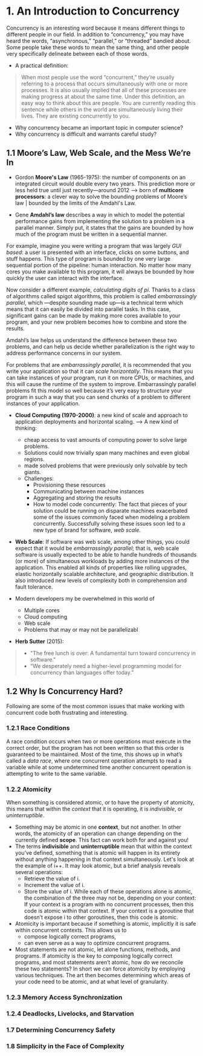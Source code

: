 # **1. An Introduction to Concurrency**

Concurrency is an interesting word because it means different things to different people in our field. In addition to “concurrency,” you may have heard the words, “asynchronous,” “parallel,” or “threaded” bandied about. Some people take these words to mean the same thing, and other people very specifically delineate between each of
those words.

- A practical definition:

>
> When most people use the word “concurrent,” they’re usually referring to a process that occurs simultaneously with one or more processes. It is also usually implied that all of these processes are making progress at about the same time. Under this definition, an easy way to think about this are people. You are currently reading this sentence while others in the world are simultaneously living their lives. They are existing concurrently to you.
>

- Why concurrency became an important topic in computer science?
- Why concurrency is difficult and warrants careful study?

## **1.1 Moore’s Law, Web Scale, and the Mess We’re In**

- Gordon **Moore's Law** (1965-1975): the number of components on an integrated circuit would double every two years. This prediction more or less held true until just recently—around 2012 --> born of **multicore processors**: a clever way to solve the bounding problems of Moore’s law | bounded by the limits of the Amdahl's Law. 

- Gene **Amdahl’s law** describes a way in which to model the potential performance gains from implementing the solution to a problem in a parallel manner. Simply put, it states that the gains are bounded by how much of the program must be written in a sequential manner.


For example, imagine you were writing a program that was largely *GUI based*: a user is presented with an interface, clicks on some buttons, and stuff happens. This type of program is bounded by one very large sequential portion of the pipeline: human interaction. No matter how many cores you make available to this program, it will always be bounded by how quickly the user can interact with the interface.


Now consider a different example, *calculating digits of pi*. Thanks to a class of algorithms called spigot algorithms, this problem is called *embarrassingly parallel*, which —despite sounding made up—is a technical term which means that it can easily be divided into parallel tasks. In this case, significant gains can be made by making more cores available to your program, and your new problem becomes how to combine and store the results.

Amdahl’s law helps us understand the difference between these two problems, and can help us decide whether parallelization is the right way to address performance concerns in our system.

For problems that are *embarrassingly parallel*, it is recommended that you write your application so that it can *scale horizontally*. This means that you can take instances of your program, run it on more CPUs, or machines, and this will cause the runtime of the system to improve. Embarrassingly parallel problems fit this model so well because it’s very easy to structure your program in such a way that you can send chunks of a problem to different instances of your application.

- **Cloud Computing (1970-2000)**: a new kind of scale and approach to application deployments and horizontal 
scaling. --> A new kind of thinking: 
  - cheap access to vast amounts of computing power to solve large problems.
  - Solutions could now trivially span many machines and even global regions.
  - made solved problems that were previously only solvable by tech giants.
  - Challenges:
    - Provisioning these resources
    - Communicating between machine instances
    - Aggregating and storing the results
    - How to model code concurrently: The fact that pieces of your solution could be running on disparate machines exacerbated some of the issues commonly faced when modeling a problem concurrently. Successfully solving these issues soon led to a new type of brand for software, *web scale*.

- **Web Scale**: If software was web scale, among other things, you could expect that it would be *embarrassingly parallel*; that is, web scale software is usually expected to be able to handle hundreds of thousands (or more) of simultaneous workloads by adding more instances of the application. This enabled all kinds of properties like rolling upgrades, elastic horizontally scalable architecture, and geographic distribution. It also introduced new levels of complexity both in comprehension and fault tolerance.

- Modern developers my be overwhelmed in this world of
  - Multiple cores
  - Cloud computing
  - Web scale
  - Problems that may or may not be parallelizabl 

- **Herb Sutter** (2015):
>
> - "The free lunch is over: A fundamental turn toward concurrency in software."
> - “We desperately need a higher-level programming model for concurrency than languages offer today.”
>


## **1.2 Why Is Concurrency Hard?**
Following are some of the most common issues that make working with concurrent code both frustrating and interesting.

### **1.2.1 Race Conditions**

A race condition occurs when two or more operations must execute in the correct order, but the program has not been written so that this order is guaranteed to be maintained.
Most of the time, this shows up in what’s called a *data race*, where one concurrent operation attempts to read a variable while at some undetermined time another concurrent operation is attempting to write to the same variable.

### **1.2.2 Atomicity**

When something is considered atomic, or to have the property of atomicity, this means that within the *context* that it is operating, it is *indivisible*, or *uninterruptible*.

- Something may be atomic in one **context**, but not another. In other words, the atomicity of an operation can change depending on the currently defined **scope**. This fact can work both for and against you!
- The terms **indivisible** and **uninterruptible** mean that within the context you’ve defined, something that is atomic will happen in its entirety without anything happening in that context simultaneously. Let's look at the example of i++. It may look atomic, but a brief analysis reveals several operations: 
  - Retrieve the value of i.
  - Increment the value of i.
  - Store the value of i.
While each of these operations alone is atomic, the combination of the three may not be, depending on your context: If your context is a program with no concurrent processes, then this code is atomic within that context. If your context is a goroutine that doesn’t expose i to other goroutines, then this code is atomic.
- Atomicity is important because if something is atomic, implicitly it is safe within concurrent contexts. This allows us to
  - compose logically correct programs,
  - can even serve as a way to optimize concurrent programs.
- Most statements are not atomic, let alone functions, methods, and programs. If atomicity is the key to composing logically correct programs, and most statements aren’t atomic, how do we reconcile these two statements? In short we can force atomicity by employing various techniques. The art then becomes determining which areas of your code need to be atomic, and at what level of granularity.

### **1.2.3 Memory Access Synchronization**


### **1.2.4 Deadlocks, Livelocks, and Starvation**


### **1.7 Determining Concurrency Safety**


### **1.8 Simplicity in the Face of Complexity**